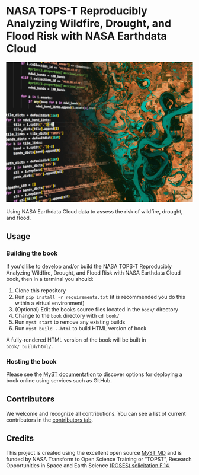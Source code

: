 # NASA TOPS-T Reproducibly Analyzing Wildfire, Drought, and Flood Risk with NASA Earthdata Cloud

![banner](book/assets/banner.jpg)

Using NASA Earthdata Cloud data to assess the risk of wildfire, drought, and flood.

## Usage

### Building the book

If you'd like to develop and/or build the NASA TOPS-T Reproducibly Analyzing Wildfire, Drought, and Flood Risk with NASA Earthdata Cloud book, then in a terminal you should:

1. Clone this repository
1. Run `pip install -r requirements.txt` (it is recommended you do this within a virtual environment)
1. (Optional) Edit the books source files located in the `book/` directory
1. Change to the `book` directory with `cd book/`
1. Run `myst start` to remove any existing builds
1. Run `myst build --html` to build HTML version of book

A fully-rendered HTML version of the book will be built in `book/_build/html/`.

### Hosting the book

Please see the [MyST documentation](https://mystmd.org/guide/deployment) to discover options for deploying a book online using services such as GitHub.

## Contributors

We welcome and recognize all contributions. You can see a list of current contributors in the [contributors tab](https://github.com/ScienceCore/climaterisk/graphs/contributors).

## Credits

This project is created using the excellent open source [MyST MD](https://mystmd.org) and is funded by NASA Transform to Open Science Training or “TOPST”, Research Opportunities in Space and Earth Science [(ROSES) solicitation F.14](https://nspires.nasaprs.com/external/viewrepositorydocument/cmdocumentid=860824/solicitationId=%7BAB776446-03A8-4C24-845D-2E5A2ADA2D5A%7D/viewSolicitationDocument=1/F.14_TOPST_Amend46.pdf).
